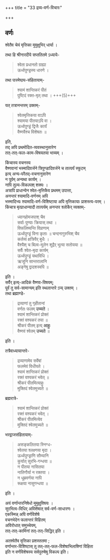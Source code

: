 +++
title = "33 द्रव्य-वर्ण-विचारः"

+++
## वर्णः

श्वेतैव चेयं मृत्तिका मुमुक्षुभिर् धार्या ।  

तथा हि श्रीनारदीये सप्ततितमे ऽध्याये-  

> श्वेता प्रधानतो ग्राह्या  
ऊर्ध्वपुण्ड्रस्य धारणे ।  

तथा पारमेष्ठ्य-संहितायाम्-  

> श्यामं शान्तिकरं पीतं  
> पुष्टिदं रक्त-मृत् तथा ।  +++(5)+++

यत् तत्रानन्तरम् उक्तम्-  

> श्वेतमृत्तिकया वाऽपि  
श्यामया पीतयाऽपि वा ।  
ऊर्ध्वपुण्ड्रं द्विजैः कार्यं  
वैष्णवैश्च विशेषतः ॥

इति,  
तद् अपि प्रथमोदित-व्यवस्थानुसारेण  
तत्-तत्-फल-काम-विषयतया भाव्यम् ।

किंचास्य वचनस्य  
वैष्णवानां भस्मादिवर्जने त्रिपुण्डादिवर्जने च तात्पर्यं स्फुटम्  
इत्य् अन्य-परैतद्-वचनानुसारेण  
न पूर्वम् अन्यथा कार्यम् ।  
नापि तुल्य-विकल्पश् शक्यः ।  
अत्रापि प्राधान्येन श्वेत-मृत्तिकैव प्रथमम् उपात्ता,  
अनन्तरं श्यामादि-वर्णनम् अपि  
भस्मादिभ्यः श्यामादि-वर्ण-विशिष्टाया अपि मृत्तिकायाः प्राशस्त्य-परम् ।  
किंचात्र मृत्प्राधान्यादौ तात्पर्यम् अनन्तर श्लोकैर् व्यक्तम्-

> ध्यानहोमजपाश् चैव  
सर्वाः पुण्याः क्रियास् तथा ।  
विफलिष्यन्ति विप्राणाम्  
ऊर्ध्वपुण्ड्रं विना कृताः ॥ 
चन्दनागुरुभिश् चैव  
कर्तव्यं क्षत्रियैर् बुधैः ।  
वैश्यैश् च बिल्व-मूलेन 
शूद्रैर् भूत्या सतोयया ॥  
सर्वैः श्वेत-मृदा कार्यम्  
ऊर्ध्वपुण्ड्रं यथाविधि ।  
ऋजूनि सान्तरालानि  
अङ्गेषु द्वादशस्वपि ॥

इति ।  
सर्वैर् इत्य्-आदिकं वैष्णव-विषयम्;  
पूर्वं तु सर्व-सामान्यम् इति स्थलान्तरे ऽप्य् उक्तम् ।  
तथा ब्रह्माण्डे- 

> द्रव्याणां तु गृहीतानां  
वर्णतः फलम् **उच्यते** ।  
श्यामं शान्तिकरं प्रोक्तं  
रक्तं वश्यकरं तया ॥  
श्रीकरं पीतम् इत्य् **आहुः**  
वैष्णवं श्वेतम् **उच्यते** ॥

इति ।  

तत्रैवाध्यायान्तरे-

> द्रव्याणामेव सर्वेषां  
> फलमेवं विधीयते ।  
> श्यामं शान्तिकरं प्रोक्तं  
> रक्तं वश्यकरं भवेत् ॥  
> श्रीकरं पीतमित्याहुः  
> मुक्तिदं श्वेतमुच्यते ॥

ब्रह्मरात्रे-

> श्यामं शान्तिकरं प्रोक्तं  
> रक्तं वश्यकरं भवेत् ।  
> श्रीकरं पीतमित्येव  
> मुक्तिदं श्वेतमुच्यते ॥  

भरद्वाजसंहितायाम्-  

> असङ्कलितया स्निग्ध-  
> श्वेतया श्लक्ष्णया मृदा ।  
> ऊर्ध्वपुण्ड्राणि सौम्यानि  
> कुर्यात् सुरभि-गन्धया ॥  
> न पीतया नासितया  
> नातिगौर्या न रक्तया ।  
> न धूम्रवर्णया नापि  
> रूक्षया नासुगन्धया ॥

इति ।  


अयं वर्णान्तरनिषेधो मुमुक्षुविषयः ।  
सुरभित्व-विधिर् अविशेषात् सर्व-वर्ण-साधारणः ।  
एकस्मिन्न् अपि वर्णविशेषे  
वचनभेदेन फलान्तरं विहितम्  
अविरोधात् समुच्चेयम्,  
तत्-तत्-कामिनां तत्-तत्-सिद्धिर् इति ।

अतश्वेतैव मृत्तिका प्रशस्ततमा ;  
वर्णान्तर-विशिष्टास् तु तत्-तत्-फल-विशेषाभिलाषिणां विहिता  
इति न वर्णविशेषस्य सर्वपुरुषेषु विकल्प इति। 

